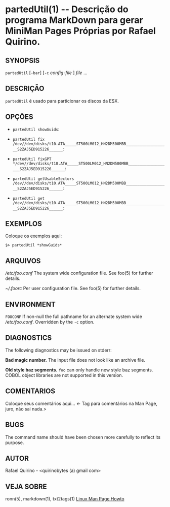 
partedUtil(1) -- Descrição do programa MarkDown para gerar MiniMan Pages Próprias por Rafael Quirino.
===============================================


SYNOPSIS
--------

`partedUtil` [`-bar`] [`-c` *config-file* ] *file* ...

DESCRIÇÃO
---------

`partedUtil` é usado para particionar os discos da ESX.


OPÇÕES
------

* `partedUtil showGuids`:

* `partedUtil fix /dev//dev/disks/t10.ATA_____ST500LM012_HN2DM500MBB___________________S2ZAJ5ED915226______`:
* `partedUtil fixGPT */dev//dev/disks/t10.ATA_____ST500LM012_HN2DM500MBB___________________S2ZAJ5ED915226______`:
* `partedUtil getUsableSectors /dev//dev/disks/t10.ATA_____ST500LM012_HN2DM500MBB___________________S2ZAJ5ED915226______`:
* `partedUtil get /dev//dev/disks/t10.ATA_____ST500LM012_HN2DM500MBB___________________S2ZAJ5ED915226______`:


EXEMPLOS
--------

Coloque os exemplos aqui:

   `$> partedUtil *showGuids*`


ARQUIVOS
--------


*/etc/foo.conf*
  The system wide configuration file. See foo(5) for further details.

*~/.foorc*
  Per user configuration file. See foo(5) for further details.

ENVIRONMENT
-----------

`FOOCONF`
  If non-null the full pathname for an alternate system wide */etc/foo.conf*.
  Overridden by the `-c` option.

DIAGNOSTICS
-----------

The following diagnostics may be issued on stderr:

**Bad magic number.**
  The input file does not look like an archive file.

**Old style baz segments.**
  `foo` can only handle new style baz segments. COBOL object libraries are not
  supported in this version.

COMENTARIOS
-----------

Coloque seus comentários aqui...
<- Tag para comentários na Man Page, juro, não sai nada.>

BUGS
----

The command name should have been chosen more carefully to reflect its
purpose.

AUTOR
-----

Rafael Quirino - <quirinobytes (a) gmail com>

VEJA SOBRE
----------

ronn(5), markdown(1), txt2tags(1) [Linux Man Page Howto](
http://www.schweikhardt.net/man_page_howto.html)
